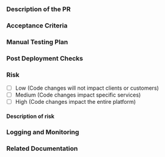 
### Description of the PR

### Acceptance Criteria

### Manual Testing Plan

### Post Deployment Checks

### Risk

- [ ] Low (Code changes will not impact clients or customers)
- [ ] Medium (Code changes impact specific services)
- [ ] High (Code changes impact the entire platform)

#### Description of risk

### Logging and Monitoring

### Related Documentation
